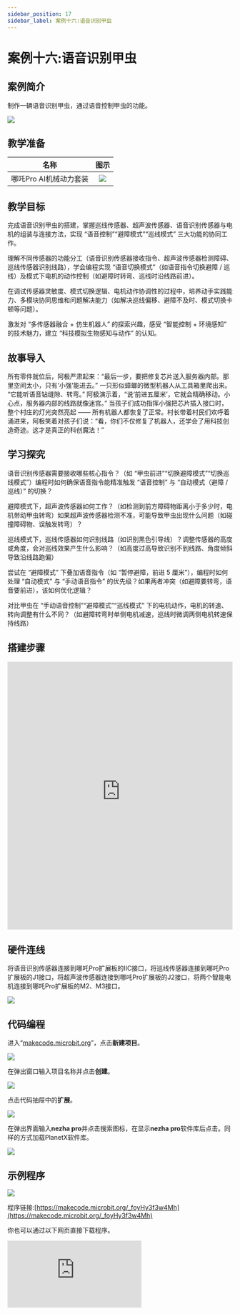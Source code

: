 ```yaml
---
sidebar_position: 17
sidebar_label: 案例十六:语音识别甲虫
---
```


# 案例十六:语音识别甲虫

## 案例简介

制作一辆语音识别甲虫，通过语音控制甲虫的功能。

![](https://wiki-media-ef.oss-cn-hongkong.aliyuncs.com/i18n/en/docusaurus-plugin-content-docs/current/microbit/building-blocks/nezha-pro-ai-mechanical-power-kit/images/nezha-pro-ai-mechanical-power-kit-case-16-01.png)

## 教学准备

|     名称     |            图示            |
| :----------: | :--------------------------: |
|   哪吒Pro AI机械动力套装   |   ![](https://wiki-media-ef.oss-cn-hongkong.aliyuncs.com/docs/microbit/building-blocks/nezha-pro-ai-mechanical-power-kit/images/nezha-pro-ai-mechanical-power-kit-01.png)  |

## 教学目标

完成语音识别甲虫的搭建，掌握巡线传感器、超声波传感器、语音识别传感器与电机的组装与连接方法，实现 “语音控制”“避障模式”“巡线模式” 三大功能的协同工作。

理解不同传感器的功能分工（语音识别传感器接收指令、超声波传感器检测障碍、巡线传感器识别线路），学会编程实现 “语音切换模式”（如语音指令切换避障 / 巡线）及模式下电机的动作控制（如避障时转弯、巡线时沿线路前进）。

在调试传感器灵敏度、模式切换逻辑、电机动作协调性的过程中，培养动手实践能力、多模块协同思维和问题解决能力（如解决巡线偏移、避障不及时、模式切换卡顿等问题）。

激发对 “多传感器融合 + 仿生机器人” 的探索兴趣，感受 “智能控制 + 环境感知” 的技术魅力，建立 “科技模拟生物感知与动作” 的认知。

## 故事导入

所有零件就位后，阿极严肃起来：“最后一步，要把修复芯片送入服务器内部。那里空间太小，只有‘小强’能进去。” 一只形似蟑螂的微型机器人从工具箱里爬出来。​
“它能听语音钻缝隙、转弯。” 阿极演示着，“说‘前进五厘米’，它就会精确移动。小心点，服务器内部的线路就像迷宫。” 当孩子们成功指挥小强把芯片插入接口时，整个村庄的灯光突然亮起 —— 所有机器人都恢复了正常。​
村长带着村民们欢呼着涌进来，阿极笑着对孩子们说：“看，你们不仅修复了机器人，还学会了用科技创造奇迹。这才是真正的科创魔法！”

## 学习探究

语音识别传感器需要接收哪些核心指令？（如 “甲虫前进”“切换避障模式”“切换巡线模式”）编程时如何确保语音指令能精准触发 “语音控制” 与 “自动模式（避障 / 巡线）” 的切换？

避障模式下，超声波传感器如何工作？（如检测到前方障碍物距离小于多少时，电机带动甲虫转弯）如果超声波传感器检测不准，可能导致甲虫出现什么问题（如碰撞障碍物、误触发转弯）？

巡线模式下，巡线传感器如何识别线路（如识别黑色引导线）？调整传感器的高度或角度，会对巡线效果产生什么影响？（如高度过高导致识别不到线路、角度倾斜导致沿线路跑偏）

尝试在 “避障模式” 下叠加语音指令（如 “暂停避障，前进 5 厘米”），编程时如何处理 “自动模式” 与 “手动语音指令” 的优先级？如果两者冲突（如避障要转弯，语音要前进），该如何优化逻辑？

对比甲虫在 “手动语音控制”“避障模式”“巡线模式” 下的电机动作，电机的转速、转向调整有什么不同？（如避障转弯时单侧电机减速，巡线时微调两侧电机转速保持线路）

## 搭建步骤

<embed src="https://wiki-media-ef.oss-cn-hongkong.aliyuncs.com/i18n/en/docusaurus-plugin-content-docs/current/microbit/building-blocks/nezha-pro-ai-mechanical-power-kit/files/nezha-pro-ai-mechanical-power-kit-case-16.pdf" type="application/pdf" width="100%" height="600px" />

## 硬件连线

将语音识别传感器连接到哪吒Pro扩展板的IIC接口，将巡线传感器连接到哪吒Pro扩展板的J1接口，将超声波传感器连接到哪吒Pro扩展板的J2接口，将两个智能电机连接到哪吒Pro扩展板的M2、M3接口。

![](https://wiki-media-ef.oss-cn-hongkong.aliyuncs.com/i18n/en/docusaurus-plugin-content-docs/current/microbit/building-blocks/nezha-pro-ai-mechanical-power-kit/images/nezha-pro-ai-mechanical-power-kit-case-16-02.png)

## 代码编程

进入“[makecode.microbit.org](https://makecode.microbit.org)”，点击**新建项目**。

![](https://wiki-media-ef.oss-cn-hongkong.aliyuncs.com/docs/microbit/building-blocks/microbit-space-science-kit/images/microbit-space-science-kit-case01-07.png)

在弹出窗口输入项目名称并点击**创建**。

![](https://wiki-media-ef.oss-cn-hongkong.aliyuncs.com/docs/microbit/building-blocks/microbit-space-science-kit/images/microbit-space-science-kit-case01-11.png)

点击代码抽屉中的**扩展**。

![](https://wiki-media-ef.oss-cn-hongkong.aliyuncs.com/docs/microbit/building-blocks/microbit-space-science-kit/images/microbit-space-science-kit-case01-09.png)

在弹出界面输入**nezha pro**并点击搜索图标，在显示**nezha pro**软件库后点击。同样的方式加载PlanetX软件库。

![](https://wiki-media-ef.oss-cn-hongkong.aliyuncs.com/docs/microbit/building-blocks/microbit-space-science-kit/images/microbit-space-science-kit-case01-10.png)

## 示例程序

![](https://wiki-media-ef.oss-cn-hongkong.aliyuncs.com/i18n/en/docusaurus-plugin-content-docs/current/microbit/building-blocks/nezha-pro-ai-mechanical-power-kit/images/nezha-pro-ai-mechanical-power-kit-case-15-03.png)

程序链接:[https://makecode.microbit.org/_foyHy3f3w4Mh](https://makecode.microbit.org/_foyHy3f3w4Mh)

你也可以通过以下网页直接下载程序。

<div
    style={{
        position: 'relative',
        paddingBottom: '60%',
        overflow: 'hidden',
    }}
>
    <iframe
        src="https://makecode.microbit.org/_foyHy3f3w4Mh"
        frameborder="0"
        sandbox="allow-popups allow-forms allow-scripts allow-same-origin"
        style={{
            position: 'absolute',
            width: '100%',
            height: '100%',
        }}
    />
</div>

## 下载程序

使用 USB 线连接 PC 和 micro:bit V2。

![](https://wiki-media-ef.oss-cn-hongkong.aliyuncs.com/docs/microbit/building-blocks/microbit-space-science-kit/images/microbit-space-science-kit-manual03.gif)

连接成功后，电脑上会识别出一个名为 MICROBIT 的盘符。

![](https://wiki-media-ef.oss-cn-hongkong.aliyuncs.com/docs/microbit/building-blocks/microbit-space-science-kit/images/microbit-space-science-kit-manual06.png)

点击左下角的![](https://wiki-media-ef.oss-cn-hongkong.aliyuncs.com/docs/microbit/building-blocks/microbit-space-science-kit/images/microbit-space-science-kit-manual07.png)，选择**Connect Device**。

![](https://wiki-media-ef.oss-cn-hongkong.aliyuncs.com/docs/microbit/building-blocks/microbit-space-science-kit/images/microbit-space-science-kit-manual11.png)

点击![](https://wiki-media-ef.oss-cn-hongkong.aliyuncs.com/docs/microbit/building-blocks/microbit-space-science-kit/images/microbit-space-science-kit-manual08.png)。

![](https://wiki-media-ef.oss-cn-hongkong.aliyuncs.com/docs/microbit/building-blocks/microbit-space-science-kit/images/microbit-space-science-kit-manual12.png)

点击![](https://wiki-media-ef.oss-cn-hongkong.aliyuncs.com/docs/microbit/building-blocks/microbit-space-science-kit/images/microbit-space-science-kit-manual09.png)。

![](https://wiki-media-ef.oss-cn-hongkong.aliyuncs.com/docs/microbit/building-blocks/microbit-space-science-kit/images/microbit-space-science-kit-manual13.png)

在弹出窗口选择 **BBC micro:bit CMSIS-DAP**，然后选择**连接**，至此，我们的 micro:bit 就已经连接成功。

![](https://wiki-media-ef.oss-cn-hongkong.aliyuncs.com/docs/microbit/building-blocks/microbit-space-science-kit/images/microbit-space-science-kit-manual14.png)

点击**下载程序**

![](https://wiki-media-ef.oss-cn-hongkong.aliyuncs.com/docs/microbit/building-blocks/microbit-space-science-kit/images/microbit-space-science-kit-manual10.png)


## 案例演示

开启电源后，根据语音控制甲虫运行。

Avoid_object 避障
Line_tacking 巡线
Full speed ahead 前进
Reversing 后退
Turn left 左转
Turn right 右转
Turn off device 停止设备


![](https://wiki-media-ef.oss-cn-hongkong.aliyuncs.com/i18n/en/docusaurus-plugin-content-docs/current/microbit/building-blocks/nezha-pro-ai-mechanical-power-kit/images/nezha-pro-ai-mechanical-power-kit-case-16-1.gif)

![](https://wiki-media-ef.oss-cn-hongkong.aliyuncs.com/i18n/en/docusaurus-plugin-content-docs/current/microbit/building-blocks/nezha-pro-ai-mechanical-power-kit/images/nezha-pro-ai-mechanical-power-kit-case-16-2.gif)

![](https://wiki-media-ef.oss-cn-hongkong.aliyuncs.com/i18n/en/docusaurus-plugin-content-docs/current/microbit/building-blocks/nezha-pro-ai-mechanical-power-kit/images/nezha-pro-ai-mechanical-power-kit-case-16-3.gif)

## 扩展知识

1. 仿生机器人的 “感知 - 动作” 逻辑：真实甲虫通过触角（感知障碍）、复眼（识别环境）判断方向，本案例的超声波传感器（模拟触角避障）、巡线传感器（模拟复眼识别线路）+ 语音识别传感器（模拟 “外部指令接收”），正是对甲虫 “感知 - 动作” 系统的科技模拟，体现了 “自然启发科技” 的仿生设计思路。
2. 多传感器融合技术：本案例中，三种传感器并非独立工作 —— 语音识别传感器负责 “指令输入与模式切换”，超声波 / 巡线传感器负责 “环境感知”，电机负责 “动作执行”，这种 “多传感器协同” 的技术叫 “传感器融合”。它广泛应用于自动驾驶汽车（摄像头 + 雷达 + 超声波传感器）、工业机器人（视觉 + 力传感器），核心是让设备更全面、精准地理解环境并做出反应。
3. 模式切换的实际应用：生活中很多设备都有 “手动 / 自动模式”，比如扫地机器人（手动遥控清洁 / 自动避障清扫）、洗衣机（手动选择程序 / 自动感应衣物重量调参数）。本案例的甲虫机器人模式切换，正是这种 “人性化设计” 的微型体现 —— 既可以通过语音手动控制 “玩”，也能通过自动模式 “自主工作”，兼顾趣味性与功能性。
4. 微型智能机器人的场景潜力：类似语音识别甲虫的微型机器人，未来可用于狭窄环境作业（如通过巡线模式进入管道检测，避障模式避开管道内凸起，语音控制切换工作状态）、农业监测（沿作物行巡线，遇障碍自动避障，语音指令调取监测数据），其小巧的体型 + 多模式能力，能解决大型设备无法进入的场景需求。
